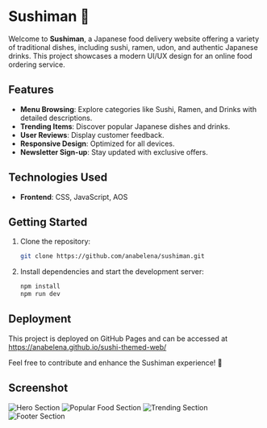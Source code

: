 # Sushiman 🍣

Welcome to **Sushiman**, a Japanese food delivery website offering a variety of traditional dishes, including sushi, ramen, udon, and authentic Japanese drinks. This project showcases a modern UI/UX design for an online food ordering service.

## Features

- **Menu Browsing**: Explore categories like Sushi, Ramen, and Drinks with detailed descriptions.
- **Trending Items**: Discover popular Japanese dishes and drinks.
- **User Reviews**: Display customer feedback.
- **Responsive Design**: Optimized for all devices.
- **Newsletter Sign-up**: Stay updated with exclusive offers.

## Technologies Used

- **Frontend**: CSS, JavaScript, AOS

## Getting Started

1. Clone the repository:

   ```bash
   git clone https://github.com/anabelena/sushiman.git
   
2. Install dependencies and start the development server:

   ```bash
   npm install
   npm run dev

## Deployment

This project is deployed on GitHub Pages and can be accessed at <https://anabelena.github.io/sushi-themed-web/>

Feel free to contribute and enhance the Sushiman experience! 🍣

## Screenshot

![Hero Section](design/Hero-section.jpeg)
![Popular Food Section](design/Popular-food-section.jpeg)
![Trending Section](design/Trending-section.jpeg)
![Footer Section](design/Footer-section.jpeg)
